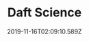 ---
title: Daft Science
artist: Coins
date: 2019-11-16T02:09:10.589Z
cover: a2061651603_16.jpg
styles:
  - Electro
  - Hip Pop
  - Mashup
links:
  spotify: ""
  youtube: https://music.youtube.com/playlist?list=PL9l5B2WV92LR6PuXDxkKD8-NBj78huvyw
  applemusic: ""
  soundcloud: https://soundcloud.com/coins-3/sets/coins-daft-science
  bandcamp: https://coinsmakeyoudance.bandcamp.com/album/daft-science
  googleplay: ""
  deezer: ""
---
